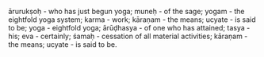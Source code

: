 ārurukṣoḥ - who has just begun yoga; muneḥ - of the sage; yogam - the eightfold yoga system; karma - work; kāraṇam - the means; ucyate - is said to be; yoga - eightfold yoga; ārūḍhasya - of one who has attained; tasya - his; eva - certainly; śamaḥ - cessation of all material activities; kāraṇam - the means; ucyate - is said to be.